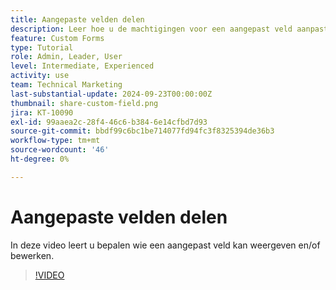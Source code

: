 ```yaml
---
title: Aangepaste velden delen
description: Leer hoe u de machtigingen voor een aangepast veld aanpast om te bepalen of gebruikers het aangepaste veld kunnen beheren of alleen kunnen weergeven.
feature: Custom Forms
type: Tutorial
role: Admin, Leader, User
level: Intermediate, Experienced
activity: use
team: Technical Marketing
last-substantial-update: 2024-09-23T00:00:00Z
thumbnail: share-custom-field.png
jira: KT-10090
exl-id: 99aaea2c-28f4-46c6-b384-6e14cfbd7d93
source-git-commit: bbdf99c6bc1be714077fd94fc3f8325394de36b3
workflow-type: tm+mt
source-wordcount: '46'
ht-degree: 0%

---
```


# Aangepaste velden delen


In deze video leert u bepalen wie een aangepast veld kan weergeven en/of bewerken.

>[!VIDEO](https://video.tv.adobe.com/v/3432949/?quality=12&learn=on&enablevpops=1)

